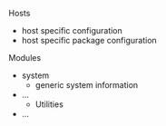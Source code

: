 Hosts
- host specific configuration
- host specific package configuration

Modules
- system
  - generic system information
- ...
  - Utilities
- ...
